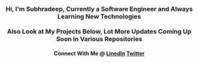 <h3 align="center">Hi, I'm Subhradeep, Currently a Software Engineer and Always Learning New Technologies<br><br>Also Look at My Projects Below, Lot More Updates Coming Up Soon in Various Repositories</h3>
<h4 align="center">Connect With Me @ <a href="https://www.linkedin.com/in/sraynitjsr" target="_blank"><b>LinedIn</b></a>&nbsp<a href="https://twitter.com/sraynitjsr" target="_blank"><b>Twitter</b></a></h4>
